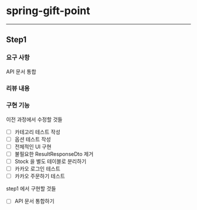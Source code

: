# spring-gift-point

---

## Step1

### 요구 사항
API 문서 통합

### 리뷰 내용


### 구현 기능
이전 과정에서 수정할 것들
- [ ] 카테고리 테스트 작성
- [ ] 옵션 테스트 작성
- [ ] 전체적인 UI 구현
- [ ] 불필요한 ResultResponseDto 제거
- [ ] Stock 을 별도 테이블로 분리하기
- [ ] 카카오 로그인 테스트
- [ ] 카카오 주문하기 테스트

step1 에서 구현할 것들  
- [ ] API 문서 통합하기







